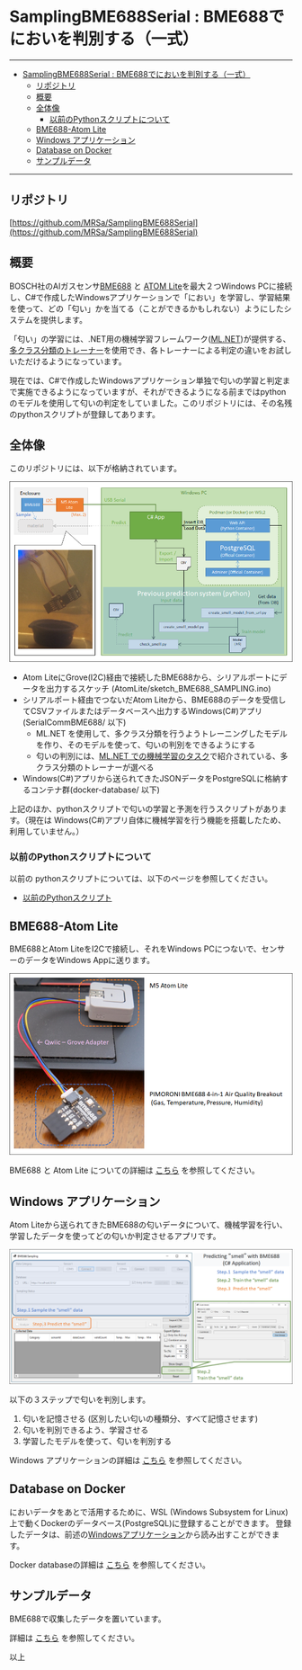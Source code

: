 # SamplingBME688Serial : BME688でにおいを判別する（一式）

-----

- [SamplingBME688Serial : BME688でにおいを判別する（一式）](#samplingbme688serial--bme688でにおいを判別する一式)
  - [リポジトリ](#リポジトリ)
  - [概要](#概要)
  - [全体像](#全体像)
    - [以前のPythonスクリプトについて](#以前のpythonスクリプトについて)
  - [BME688-Atom Lite](#bme688-atom-lite)
  - [Windows アプリケーション](#windows-アプリケーション)
  - [Database on Docker](#database-on-docker)
  - [サンプルデータ](#サンプルデータ)

-----

## リポジトリ

[https://github.com/MRSa/SamplingBME688Serial](https://github.com/MRSa/SamplingBME688Serial)

## 概要

BOSCH社のAIガスセンサ[BME688](https://www.bosch-sensortec.com/products/environmental-sensors/gas-sensors/bme688/) と [ATOM Lite](https://docs.m5stack.com/en/core/atom_lite)を最大２つWindows PCに接続し、C#で作成したWindowsアプリケーションで「におい」を学習し、学習結果を使って、どの「匂い」かを当てる（ことができるかもしれない）ようにしたシステムを提供します。

「匂い」の学習には、.NET用の機械学習フレームワーク([ML.NET](https://dotnet.microsoft.com/en-us/apps/machinelearning-ai/ml-dotnet))が提供する、[多クラス分類のトレーナー](https://learn.microsoft.com/ja-jp/dotnet/machine-learning/resources/tasks#multiclass-classification)を使用でき、各トレーナーによる判定の違いをお試しいただけるようになっています。

現在では、C#で作成したWindowsアプリケーション単独で匂いの学習と判定まで実施できるようになっていますが、それができるようになる前まではpythonのモデルを使用して匂いの判定をしていました。このリポジトリには、その名残のpythonスクリプトが登録してあります。

## 全体像

このリポジトリには、以下が格納されています。

![Overview](https://github.com/MRSa/SamplingBME688Serial/blob/master/images/overview00.png?raw=true)

- Atom LiteにGrove(I2C)経由で接続したBME688から、シリアルポートにデータを出力するスケッチ (AtomLite/sketch_BME688_SAMPLING.ino)
- シリアルポート経由でつないだAtom Liteから、BME688のデータを受信してCSVファイルまたはデータベースへ出力するWindows(C#)アプリ (SerialCommBME688/ 以下)
  - ML.NET を使用して、多クラス分類を行うようトレーニングしたモデルを作り、そのモデルを使って、匂いの判別をできるようにする
  - 匂いの判別には、[ML.NET での機械学習のタスク](https://learn.microsoft.com/ja-jp/dotnet/machine-learning/resources/tasks#multiclass-classification)で紹介されている、多クラス分類のトレーナーが選べる
- Windows(C#)アプリから送られてきたJSONデータをPostgreSQLに格納するコンテナ群(docker-database/ 以下)

上記のほか、pythonスクリプトで匂いの学習と予測を行うスクリプトがあります。（現在は Windows(C#)アプリ自体に機械学習を行う機能を搭載したため、利用していません。）

### 以前のPythonスクリプトについて

以前の pythonスクリプトについては、以下のページを参照してください。

- [以前のPythonスクリプト](python/README.md)

## BME688-Atom Lite

BME688とAtom LiteをI2Cで接続し、それをWindows PCにつないで、センサーのデータをWindows Appに送ります。

![Atom Lite](https://github.com/MRSa/SamplingBME688Serial/blob/master/images/AtomLite.png?raw=true)

BME688 と Atom Lite についての詳細は [こちら](AtomLite/README.md) を参照してください。

## Windows アプリケーション

Atom Liteから送られてきたBME688の匂いデータについて、機械学習を行い、学習したデータを使ってどの匂いか判定させるアプリです。

![WindowsApp](https://github.com/MRSa/SamplingBME688Serial/blob/master/images/overview0.png?raw=true)

以下の３ステップで匂いを判別します。

1. 匂いを記憶させる (区別したい匂いの種類分、すべて記憶させます)
2. 匂いを判別できるよう、学習させる
3. 学習したモデルを使って、匂いを判別する

Windows アプリケーションの詳細は [こちら](SerialCommBME688/README.md) を参照してください。

## Database on Docker

においデータをあとで活用するために、WSL (Windows Subsystem for Linux)上で動くDockerのデータベース(PostgreSQL)に登録することができます。
登録したデータは、前述の[Windowsアプリケーション](SerialCommBME688/README.md)から読み出すことができます。

Docker databaseの詳細は [こちら](docker-database/README.md) を参照してください。

## サンプルデータ

BME688で収集したデータを置いています。

詳細は [こちら](sample_data/README.md) を参照してください。

以上
<!----

---->